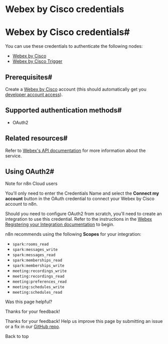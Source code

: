 # Webex by Cisco credentials

[ ](https://github.com/n8n-io/n8n-docs/edit/main/docs/integrations/builtin/credentials/ciscowebex.md "Edit this page")

# Webex by Cisco credentials#

You can use these credentials to authenticate the following nodes:

  * [Webex by Cisco](../../app-nodes/n8n-nodes-base.ciscowebex/)
  * [Webex by Cisco Trigger](../../trigger-nodes/n8n-nodes-base.ciscowebextrigger/)



## Prerequisites#

Create a [Webex by Cisco](https://www.webex.com/) account (this should automatically get you [developer account access](https://developer.webex.com)).

## Supported authentication methods#

  * OAuth2



## Related resources#

Refer to [Webex's API documentation](https://developer.webex.com/docs/getting-started) for more information about the service.

## Using OAuth2#

Note for n8n Cloud users

You'll only need to enter the Credentials Name and select the **Connect my account** button in the OAuth credential to connect your Webex by Cisco account to n8n.

Should you need to configure OAuth2 from scratch, you'll need to create an integration to use this credential. Refer to the instructions in the [Webex Registering your Integration documentation](https://developer.webex.com/docs/integrations#registering-your-integration) to begin.

n8n recommends using the following **Scopes** for your integration:

  * `spark:rooms_read`
  * `spark:messages_write`
  * `spark:messages_read`
  * `spark:memberships_read`
  * `spark:memberships_write`
  * `meeting:recordings_write`
  * `meeting:recordings_read`
  * `meeting:preferences_read`
  * `meeting:schedules_write`
  * `meeting:schedules_read`

Was this page helpful? 

Thanks for your feedback! 

Thanks for your feedback! Help us improve this page by submitting an issue or a fix in our [GitHub repo](https://github.com/n8n-io/n8n-docs). 

Back to top 
